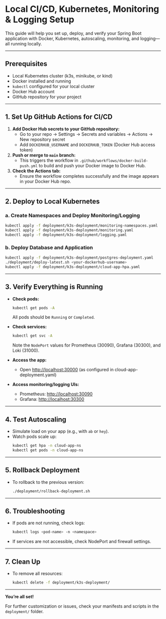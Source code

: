 # Local CI/CD, Kubernetes, Monitoring & Logging Setup

This guide will help you set up, deploy, and verify your Spring Boot application with Docker, Kubernetes, autoscaling, monitoring, and logging—all running locally.

---

## Prerequisites
- Local Kubernetes cluster (k3s, minikube, or kind)
- Docker installed and running
- `kubectl` configured for your local cluster
- Docker Hub account
- GitHub repository for your project

---

## 1. Set Up GitHub Actions for CI/CD
1. **Add Docker Hub secrets to your GitHub repository:**
   - Go to your repo → Settings → Secrets and variables → Actions → New repository secret
   - Add `DOCKERHUB_USERNAME` and `DOCKERHUB_TOKEN` (Docker Hub access token)
2. **Push or merge to `main` branch:**
   - This triggers the workflow in `.github/workflows/docker-build-push.yml` to build and push your Docker image to Docker Hub.
3. **Check the Actions tab:**
   - Ensure the workflow completes successfully and the image appears in your Docker Hub repo.

---

## 2. Deploy to Local Kubernetes

### a. Create Namespaces and Deploy Monitoring/Logging
```bash
kubectl apply -f deployment/k3s-deployment/monitoring-namespaces.yaml
kubectl apply -f deployment/k3s-deployment/monitoring.yaml
kubectl apply -f deployment/k3s-deployment/logging.yaml
```

### b. Deploy Database and Application
```bash
kubectl apply -f deployment/k3s-deployment/postgres-deployment.yaml
./deployment/deploy-latest.sh <your-dockerhub-username>
kubectl apply -f deployment/k3s-deployment/cloud-app-hpa.yaml
```

---

## 3. Verify Everything is Running

- **Check pods:**
  ```bash
  kubectl get pods -A
  ```
  All pods should be `Running` or `Completed`.

- **Check services:**
  ```bash
  kubectl get svc -A
  ```
  Note the `NodePort` values for Prometheus (30090), Grafana (30300), and Loki (31000).

- **Access the app:**
  - Open [http://localhost:30000](http://localhost:30000) (as configured in cloud-app-deployment.yaml)

- **Access monitoring/logging UIs:**
  - Prometheus: [http://localhost:30090](http://localhost:30090)
  - Grafana: [http://localhost:30300](http://localhost:30300)

---

## 4. Test Autoscaling

- Simulate load on your app (e.g., with `ab` or `hey`).
- Watch pods scale up:
  ```bash
  kubectl get hpa -n cloud-app-ns
  kubectl get pods -n cloud-app-ns
  ```

---

## 5. Rollback Deployment

- To rollback to the previous version:
  ```bash
  ./deployment/rollback-deployment.sh
  ```

---

## 6. Troubleshooting
- If pods are not running, check logs:
  ```bash
  kubectl logs <pod-name> -n <namespace>
  ```
- If services are not accessible, check NodePort and firewall settings.

---

## 7. Clean Up
- To remove all resources:
  ```bash
  kubectl delete -f deployment/k3s-deployment/
  ```

---

**You’re all set!**

For further customization or issues, check your manifests and scripts in the `deployment/` folder.
